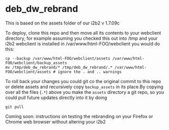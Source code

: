 # deb_dw_rebrand

This is based on the assets folder of our i2b2 v 1.7.09c

To deploy, clone this repo and then move all its contents to your webclient directory, for example assuming you checked this out into /tmp
and your i2b2 webclient is installed in /var/www/html-FOO/webclient you would do this:

    cp --backup /var/www/html-FOO/webclient/assets /var/www/html-FOO/webclient/backup_assets
    mv /tmp/deb_dw_rebrand/* /tmp/deb_dw_rebrand/.* /var/www/html-FOO/webclient/assets # ignore the . and .. warnings

To roll back your changes you could git co the original commit to this repo or delete assets and recursively copy `backup_assets` in its place.By copying over all the files (`.*`) above you make the `assets` directory a git repo, so you could pull future updates directly into it by
doing 

    git pull

Coming soon: instructions on testing the rebranding on your Firefox or Chrome web browser without altering your i2b2


